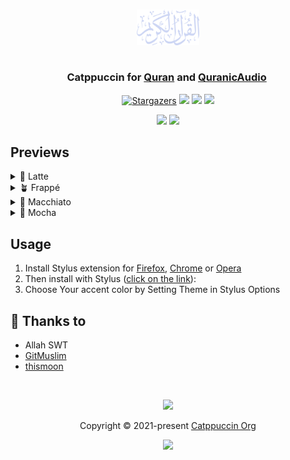 <h3 align="center">
	<picture>
		<source srcset="./assets/quran_mocha.png" width="100" alt="Logo" media="(prefers-color-scheme: dark)"/>
    <source srcset="./assets/quran_latte.png" width="100" alt="Logo" media="(prefers-color-scheme: light), (prefers-color-scheme: no-preference)"/>
    <img src="https://raw.githubusercontent.com/GitMuslim/quran/main/assets/quran_mocha.png" width="100" alt="Logo"/><br/>
	</picture>
</h3>
<h3 align="center">
  Catppuccin for <a href="https://quran.com">Quran</a> and <a href="https://quranicaudio.com">QuranicAudio</a>
	<img src="https://raw.githubusercontent.com/catppuccin/catppuccin/main/assets/misc/transparent.png" height="30" width="0px"/>
</h3>
<p align="center">
    <a href="https://github.com/mustafakhalaf-git/Quran/stargazers"><img alt="Stargazers" src="https://img.shields.io/github/stars/mustafakhalaf-git/Quran?colorA=363a4f&colorB=b7bdf8&style=for-the-badge"></a>
    <a href="https://github.com/mustafakhalaf-git/Quran/issues"><img src="https://img.shields.io/github/issues/mustafakhalaf-git/Quran?colorA=363a4f&colorB=f5a97f&style=for-the-badge"></a>
    <a href="https://github.com/mustafakhalaf-git/Quran/contributors"><img src="https://img.shields.io/github/contributors/mustafakhalaf-git/Quran?colorA=363a4f&colorB=a6da95&style=for-the-badge"></a>
    <a href="https://github.com/GitMuslim/quran/raw/main/src/catppuccin.user.css"><img src="https://img.shields.io/badge/stylus-install-cba6f7?colorA=363a4f&style=for-the-badge"></a>
</p>

<p align="center">
  <img src="https://raw.githubusercontent.com/mustafakhalaf-git/quran/main/assets/QuranPreview.webp"/>
  <img src="https://raw.githubusercontent.com/mustafakhalaf-git/quran/main/assets/QuranicAudioPreview.webp"/>
</p>

## Previews

<details>
<summary>🌻 Latte</summary>
<img src="https://raw.githubusercontent.com/mustafakhalaf-git/quran/main/assets/QuranLatte.png"/>
<img src="https://raw.githubusercontent.com/mustafakhalaf-git/quran/main/assets/QuranicAudioLatte.png"/>
</details>
<details>
<summary>🪴 Frappé</summary>
<img src="https://raw.githubusercontent.com/mustafakhalaf-git/quran/main/assets/QuranFrappe.png"/>
<img src="https://raw.githubusercontent.com/mustafakhalaf-git/quran/main/assets/QuranicAudioFrappe.png"/>
</details>
<details>
<summary>🌺 Macchiato</summary>
<img src="https://raw.githubusercontent.com/mustafakhalaf-git/quran/main/assets/QuranMacchiato.png"/>
<img src="https://raw.githubusercontent.com/mustafakhalaf-git/quran/main/assets/QuranicAudioMacchiato.png"/>
</details>
<details>
<summary>🌿 Mocha</summary>
<img src="https://raw.githubusercontent.com/mustafakhalaf-git/quran/main/assets/QuranMocha.png"/>
<img src="https://raw.githubusercontent.com/mustafakhalaf-git/quran/main/assets/QuranicAudioMocha.png"/>
</details>

## Usage

1. Install Stylus extension for [Firefox](https://addons.mozilla.org/en-US/firefox/addon/styl-us/), [Chrome](https://chrome.google.com/webstore/detail/stylus/clngdbkpkpeebahjckkjfobafhncgmne) or [Opera](https://addons.opera.com/en-gb/extensions/details/stylus/)
2. Then install with Stylus ([click on the link](https://github.com/GitMuslim/quran/raw/main/src/catppuccin.user.css)):
3. Choose Your accent color by Setting Theme in Stylus Options

## 💝 Thanks to

- Allah SWT
- [GitMuslim](https://github.com/GitMuslim)
- [thismoon](https://github.com/thismoon)

&nbsp;

<p align="center">
	<img src="https://raw.githubusercontent.com/catppuccin/catppuccin/main/assets/footers/gray0_ctp_on_line.svg?sanitize=true" />
</p>

<p align="center">
	Copyright &copy; 2021-present <a href="https://github.com/catppuccin" target="_blank">Catppuccin Org</a>
</p>

<p align="center">
	<a href="https://github.com/catppuccin/catppuccin/blob/main/LICENSE"><img src="https://img.shields.io/static/v1.svg?style=for-the-badge&label=License&message=MIT&logoColor=d9e0ee&colorA=363a4f&colorB=b7bdf8"/></a>
</p>
